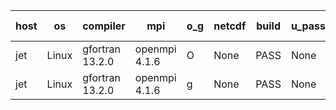 

| host     | os       | compiler                              | mpi                      | o_g        | netcdf        | build       | u_pass          | u_fail          | s_pass            | s_fail            | e_pass             | e_fail             | nuopc_pass       | nuopc_fail       | artifacts link          |
|----------|----------|---------------------------------------|--------------------------|------------|---------------|-------------|-----------------|-----------------|-------------------|-------------------|--------------------|--------------------|------------------|------------------|-------------------------|
| jet | Linux | gfortran 13.2.0 | openmpi 4.1.6  | O | None  | PASS | None | None | None | None | None | None | None | None | <a href="https://github.com/esmf-org/esmf-test-artifacts/tree/2f5d0b4b9dd89beca82af164b0321045e1c17d5e/develop/gfortran/13.2.0/O/openmpi/4.1.6" target="_blank">2f5d0b4</a> | 
| jet | Linux | gfortran 13.2.0 | openmpi 4.1.6  | g | None  | PASS | None | None | None | None | None | None | None | None | <a href="https://github.com/esmf-org/esmf-test-artifacts/tree/1c9e091c959920a35cb5660a047a10a52fea0492/develop/gfortran/13.2.0/g/openmpi/4.1.6" target="_blank">1c9e091</a> | 
